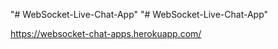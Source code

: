 "# WebSocket-Live-Chat-App" 
"# WebSocket-Live-Chat-App" 

https://websocket-chat-apps.herokuapp.com/

